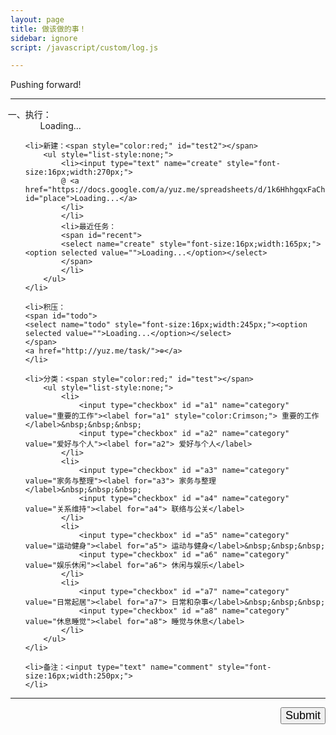 ```yaml
---
layout: page
title: 做该做的事！
sidebar: ignore
script: /javascript/custom/log.js

---
```


Pushing forward!

---

<form action="https://script.google.com/macros/s/AKfycbxRYZQtTQ3qBQtxU5Q1iMV9_hlgvgALyTyID42IUNfDouFsajfN/exec" method="GET">

<ol style="list-style-type: cjk-ideographic;">
    <li>执行：
        <ol id="log" style="list-style:none;">
            <li>Loading...</li>
        </ol>
    </li>

    <li>新建：<span style="color:red;" id="test2"></span>
        <ul style="list-style:none;">
            <li><input type="text" name="create" style="font-size:16px;width:270px;">
            @ <a href="https://docs.google.com/a/yuz.me/spreadsheets/d/1k6HhhgqxFaCh5VRzfqmkuODzh59lUI7TUpEEzhWUsLw/edit#gid=669333296" id="place">Loading...</a>
            </li>
            </li>
            <li>最近任务：
            <span id="recent">
            <select name="create" style="font-size:16px;width:165px;"><option selected value="">Loading...</option></select>
            </span>
            </li>
        </ul>
    </li>

    <li>积压：
    <span id="todo">
    <select name="todo" style="font-size:16px;width:245px;"><option selected value="">Loading...</option></select>
    </span>
    <a href="http://yuz.me/task/">⊕</a>
    </li>

    <li>分类：<span style="color:red;" id="test"></span>
        <ul style="list-style:none;">
            <li>
                <input type="checkbox" id ="a1" name="category" value="重要的工作"><label for="a1" style="color:Crimson;"> 重要的工作</label>&nbsp;&nbsp;&nbsp;
                <input type="checkbox" id ="a2" name="category" value="爱好与个人"><label for="a2"> 爱好与个人</label>
            </li>
            <li>
                <input type="checkbox" id ="a3" name="category" value="家务与整理"><label for="a3"> 家务与整理</label>&nbsp;&nbsp;&nbsp;
                <input type="checkbox" id ="a4" name="category" value="关系维持"><label for="a4"> 联络与公关</label>
            </li>
            <li>
                <input type="checkbox" id ="a5" name="category" value="运动健身"><label for="a5"> 运动与健身</label>&nbsp;&nbsp;&nbsp;
                <input type="checkbox" id ="a6" name="category" value="娱乐休闲"><label for="a6"> 休闲与娱乐</label>
            </li>
            <li>
                <input type="checkbox" id ="a7" name="category" value="日常起居"><label for="a7"> 日常和杂事</label>&nbsp;&nbsp;&nbsp;
                <input type="checkbox" id ="a8" name="category" value="休息睡觉"><label for="a8"> 睡觉与休息</label>
            </li>
        </ul>
    </li>

    <li>备注：<input type="text" name="comment" style="font-size:16px;width:250px;">
    </li>
</ol>

<hr>

<p>
<input type="submit" value="Submit" id="submit" style="font-size:18px;float: right;margin-bottom:60px;">
</p>

</form>

